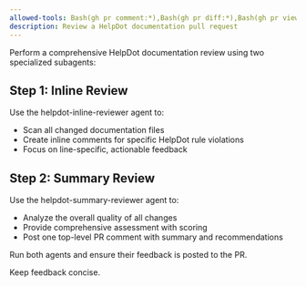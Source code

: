 ```yaml
---
allowed-tools: Bash(gh pr comment:*),Bash(gh pr diff:*),Bash(gh pr view:*),mcp__github_inline_comment__create_inline_comment
description: Review a HelpDot documentation pull request
---
```


Perform a comprehensive HelpDot documentation review using two specialized subagents:

## Step 1: Inline Review
Use the helpdot-inline-reviewer agent to:
- Scan all changed documentation files
- Create inline comments for specific HelpDot rule violations
- Focus on line-specific, actionable feedback

## Step 2: Summary Review  
Use the helpdot-summary-reviewer agent to:
- Analyze the overall quality of all changes
- Provide comprehensive assessment with scoring
- Post one top-level PR comment with summary and recommendations

Run both agents and ensure their feedback is posted to the PR.

<important>
Keep feedback concise.
</important>
